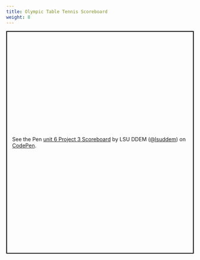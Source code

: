 ```yaml
---
title: Olympic Table Tennis Scoreboard
weight: 8
---
```

<p class="codepen" data-height="300" data-theme-id="33744" data-default-tab="js,result" data-user="lsuddem" data-slug-hash="6aaf091228ec8f5773718ed9aeee3c62" style="height: 600px; box-sizing: border-box; display: flex; align-items: center; justify-content: center; border: 2px solid black; margin: 1em 0; padding: 1em;" data-pen-title="unit 6 Project 3 Scoreboard">
  <span>See the Pen <a href="https://codepen.io/lsuddem/pen/6aaf091228ec8f5773718ed9aeee3c62/">
  unit 6 Project 3 Scoreboard</a> by LSU DDEM (<a href="https://codepen.io/lsuddem">@lsuddem</a>)
  on <a href="https://codepen.io">CodePen</a>.</span>
</p>
<script async src="https://static.codepen.io/assets/embed/ei.js"></script>